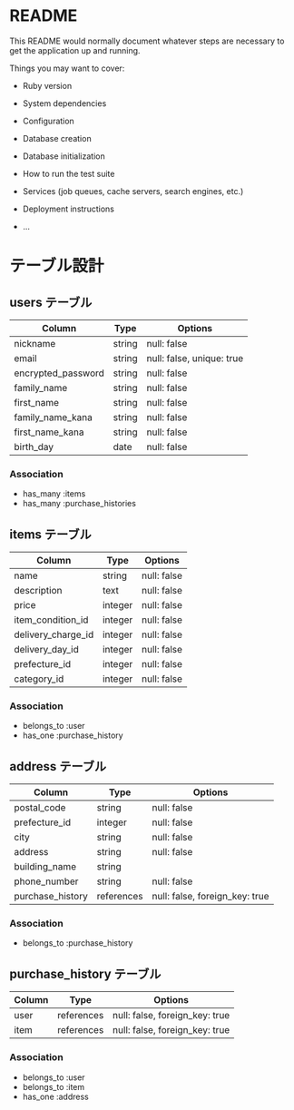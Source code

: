 # README

This README would normally document whatever steps are necessary to get the
application up and running.

Things you may want to cover:

* Ruby version

* System dependencies

* Configuration

* Database creation

* Database initialization

* How to run the test suite

* Services (job queues, cache servers, search engines, etc.)

* Deployment instructions

* ...

# テーブル設計

## users テーブル

| Column             | Type      | Options                   |
| ------------------ | --------- | ------------------------- |
| nickname           | string    | null: false               |
| email              | string    | null: false, unique: true |
| encrypted_password | string    | null: false               |
| family_name        | string    | null: false               |
| first_name         | string    | null: false               |
| family_name_kana   | string    | null: false               |
| first_name_kana    | string    | null: false               |
| birth_day          | date      | null: false               |

### Association

- has_many :items
- has_many :purchase_histories

## items テーブル

| Column             | Type       | Options                        |
| ------------------ | ---------- | ------------------------------ |
| name               | string     | null: false                    |
| description        | text       | null: false                    |
| price              | integer    | null: false                    |
| item_condition_id  | integer    | null: false                    |
| delivery_charge_id | integer    | null: false                    |
| delivery_day_id    | integer    | null: false                    |
| prefecture_id      | integer    | null: false                    |
| category_id        | integer    | null: false                    |

### Association

- belongs_to :user
- has_one :purchase_history

## address テーブル

| Column           | Type       | Options                        |
| ---------------- | ---------- | ------------------------------ |
| postal_code      | string     | null: false                    |
| prefecture_id    | integer    | null: false                    |
| city             | string     | null: false                    |
| address          | string     | null: false                    |
| building_name    | string     |                                | 
| phone_number     | string     | null: false                    | 
| purchase_history | references | null: false, foreign_key: true |

### Association

- belongs_to :purchase_history

## purchase_history テーブル

| Column  | Type       | Options                        |
| ------- | ---------- | ------------------------------ |
| user    | references | null: false, foreign_key: true |
| item    | references | null: false, foreign_key: true |

### Association

- belongs_to :user
- belongs_to :item
- has_one :address